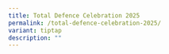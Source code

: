```yaml
---
title: Total Defence Celebration 2025
permalink: /total-defence-celebration-2025/
variant: tiptap
description: ""
---
```

